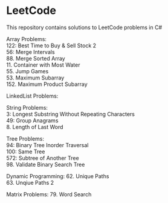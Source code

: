 # LeetCode
This repository contains solutions to LeetCode problems in C#  


Array Problems:  
122: Best Time to Buy & Sell Stock 2        
56: Merge Intervals      
88. Merge Sorted Array    
11. Container with Most Water     
55. Jump Games      
53. Maximum Subarray         
152. Maximum Product Subarray               

LinkedList Problems:   


String Problems:   
3:  Longest Substring Without Repeating Characters       
49: Group Anagrams      
8. Length of Last Word        

Tree Problems:  
94: Binary Tree Inorder Traversal         
100: Same Tree      
572: Subtree of Another Tree          
98. Validate Binary Search Tree       

Dynamic Programming:
62. Unique Paths        
63. Unqiue Paths 2      

Matrix Problems:
79. Word Search     
